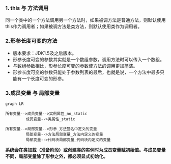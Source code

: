 ### 1. this 与 方法调用

同一个类中的一个方法调用另一个方法时，如果被调方法是普通方法，则默认使用this作为调用者；如果被调方法是类方法，则默认使用类作为调用者。

### 2.形参长度可变的方法

- 版本要求：JDK1.5及之后版本。
- 形参长度可变的参数其实就是一个数组参数，调用方法时可以传入一个数组。
- 与数组参数相比，形参长度可变的参数使方法的调用更加简洁。
- 形参长度可变的参数只能处于参数列表的最后，也就是说，一个方法中最多只能有一个长度可变的形参。

### 3.成员变量 与 局部变量

```mermaid
graph LR

所有变量-->成员变量-->实例属性_no_static
         成员变量-->类属性_static

所有变量-->局部变量-->形参_方法签名中定义的变量
         局部变量-->方法局部变量_方法内定义的变量
         局部变量-->代码块局部变量_代码块内定义的变量
```

**系统会在类加载（准备阶段）或创建类的实例时为成员变量赋初始值。与成员变量不同，局部变量除了形参之外，都必须显式初始化。**